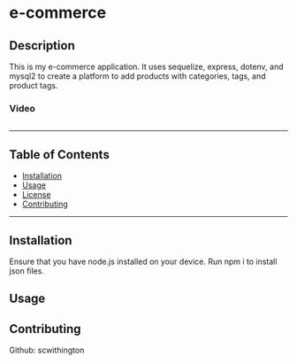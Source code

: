 # e-commerce
## Description
This is my e-commerce application. It uses sequelize, express, dotenv, and mysql2 to create a platform to add products with categories, tags, and product tags.

### Video
![]()

- - - - - - - - - - - - - - - - - -

## Table of Contents
- [Installation](#installation)
- [Usage](#usage)
- [License](#license)
- [Contributing](#contributing)

- - - - - - - - - - - - - - - - - -

## Installation
Ensure that you have node.js installed on your device. Run npm i to install json files.

## Usage


## Contributing
Github: scwithington